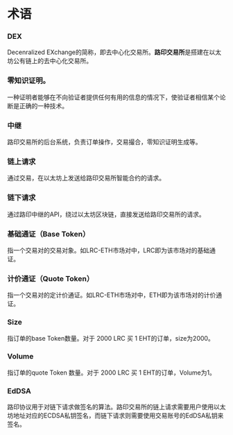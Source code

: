 # 术语

### DEX
Decenralized EXchange的简称，即去中心化交易所。**路印交易所**是搭建在以太坊公有链上的去中心化交易所。

### 零知识证明。
一种证明者能够在不向验证者提供任何有用的信息的情况下，使验证者相信某个论断是正确的一种技术。

### 中继
路印交易所的后台系统，负责订单操作，交易撮合，零知识证明生成等。

### 链上请求
通过交易，在以太坊上发送给路印交易所智能合约的请求。

### 链下请求
通过路印中继的API，绕过以太坊区块链，直接发送给路印交易所的请求。

### 基础通证（Base Token）
指一个交易对的交易对象。如LRC-ETH市场对中，LRC即为该市场对的基础通证。

### 计价通证（Quote Token）
指一个交易对的定计价通证。如LRC-ETH市场对中，ETH即为该市场对的计价通证。

### Size
指订单的base Token数量。对于 2000 LRC 买 1 EHT的订单，size为2000。

### Volume
指订单的quote Token 数量。对于 2000 LRC 买 1 EHT的订单，Volume为1。

### EdDSA
路印协议用于对链下请求做签名的算法。路印交易所的链上请求需要用户使用以太坊地址对应的ECDSA私钥签名，而链下请求则需要使用交易账号的EdDSA私钥来签名。
